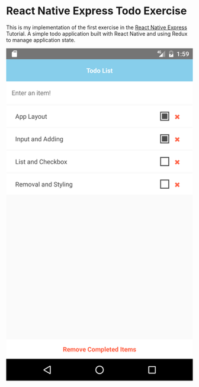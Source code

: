 React Native Express Todo Exercise
=========

This is my implementation of the first exercise in the [React Native Express](http://www.reactnativeexpress.com/) Tutorial. A simple todo application built with React Native and using Redux to manage application state.


![Preview](screenshot.png)